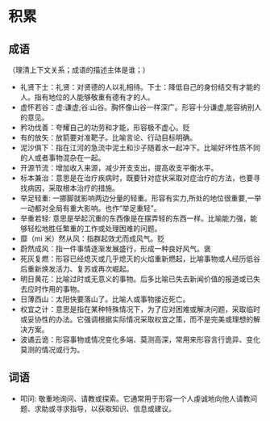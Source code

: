 # 积累

## 成语

（理清上下文关系；成语的描述主体是谁；）

- 礼贤下士：礼贤：对贤德的人以礼相待。下士：降低自己的身份结交有才能的人。指有地位的人能够敬重有德有才的人。
- 虚怀若谷：虚:谦虚;谷:山谷。胸怀像山谷一样深广。形容十分谦虚,能容纳别人的意见。
- 矜功伐善：夸耀自己的功劳和才能，形容极不虚心。贬
- 有的放矢：放箭要对准靶子。比喻言论、行动目标明确。
- 泥沙俱下：指在江河的急流中泥土和沙子随着水一起冲下。比喻好坏性质不同的人或者事物混杂在一起。
- 开源节流：增加收入来源，减少开支支出，提高收支平衡水平。
- 标本兼治：意思是在治疗疾病时，既要针对症状采取对症治疗的方法，也要寻找病因，采取根本治疗的措施。
- 举足轻重: 一挪脚就影响两边分量的轻重。形容有实力,所处的地位很重要,一举一动都对全局有重大影响。也作“举足重轻”。
- 举重若轻: 意思是举起沉重的东西像是在摆弄轻的东西一样。比喻能力强，能够轻松地胜任繁重的工作或处理困难的问题。
- 靡（mi 米）然从风：指群起效尤而成风气。贬
- 蔚然成风：指一件事情逐渐发展盛行，形成一种良好风气。褒
- 死灰复燃：形容已经熄灭或几乎熄灭的火焰重新燃起，比喻事物或人经历低谷后重新焕发活力、复苏或再次崛起。
- 明日黄花：比喻过时或无意义的事物。后多比喻已失去新闻价值的报道或已失去应时作用的事物。
- 日薄西山：太阳快要落山了。比喻人或事物接近死亡。
- 权宜之计：意思是指在某种特殊情况下，为了应对困难或解决问题，采取临时或妥协性的办法。它强调根据实际情况采取权宜之策，而不是完美或理想的解决方案。
- 波谲云诡：形容事物或情况变化多端、莫测高深，常用来形容言行诡异、变化莫测的情况或行为。

## 词语

- 叩问: 敬重地询问、请教或探索。它通常用于形容一个人虔诚地向他人请教问题、求助或寻求指导，以获取知识、信息或建议。
